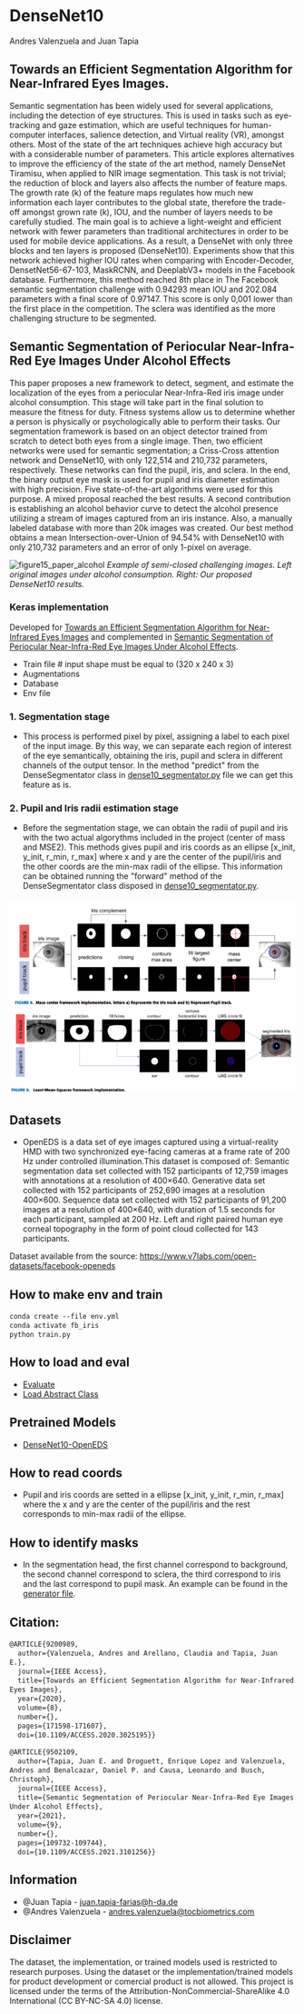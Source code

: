 # DenseNet10

Andres Valenzuela and Juan Tapia

## Towards an Efficient Segmentation Algorithm for Near-Infrared Eyes Images.

Semantic segmentation has been widely used for several applications, including the detection of eye structures. This is used in tasks such as eye-tracking and gaze estimation, which are useful techniques for human-computer interfaces, salience detection, and Virtual reality (VR), amongst others. Most of the state of the art techniques achieve high accuracy but with a considerable number of parameters. This article explores alternatives to improve the efficiency of the state of the art method, namely DenseNet Tiramisu, when applied to NIR image segmentation. This task is not trivial; the reduction of block and layers also affects the number of feature maps. The growth rate (k) of the feature maps regulates how much new information each layer contributes to the global state, therefore the trade-off amongst grown rate (k), IOU, and the number of layers needs to be carefully studied. The main goal is to achieve a light-weight and efficient network with fewer parameters than traditional architectures in order to be used for mobile device applications. As a result, a DenseNet with only three blocks and ten layers is proposed (DenseNet10). Experiments show that this network achieved higher IOU rates when comparing with Encoder-Decoder, DensetNet56-67-103, MaskRCNN, and DeeplabV3+ models in the Facebook database. Furthermore, this method reached 8th place in The Facebook semantic segmentation challenge with 0.94293 mean IOU and 202.084 parameters with a final score of 0.97147. This score is only 0,001 lower than the first place in the competition. The sclera was identified as the more challenging structure to be segmented.

## Semantic Segmentation of Periocular Near-Infra-Red Eye Images Under Alcohol Effects

This paper proposes a new framework to detect, segment, and estimate the localization of the eyes from a periocular Near-Infra-Red iris image under alcohol consumption. This stage will take part in the final solution to measure the fitness for duty. Fitness systems allow us to determine whether a person is physically or psychologically able to perform their tasks. Our segmentation framework is based on an object detector trained from scratch to detect both eyes from a single image. Then, two efficient networks were used for semantic segmentation; a Criss-Cross attention network and DenseNet10, with only 122,514 and 210,732 parameters, respectively. These networks can find the pupil, iris, and sclera. In the end, the binary output eye mask is used for pupil and iris diameter estimation with high precision. Five state-of-the-art algorithms were used for this purpose. A mixed proposal reached the best results. A second contribution is establishing an alcohol behavior curve to detect the alcohol presence utilizing a stream of images captured from an iris instance. Also, a manually labeled database with more than 20k images was created. Our best method obtains a mean Intersection-over-Union of 94.54% with DenseNet10 with only 210,732 parameters and an error of only 1-pixel on average.


![figure15_paper_alcohol](https://user-images.githubusercontent.com/45126159/174738149-2bc36770-e9ec-4504-a4d2-836c947eed35.png)
<em>Example of semi-closed challenging images. Left original images under alcohol consumption. Right: Our proposed
DenseNet10 results.</em>


### Keras implementation

Developed for [Towards an Efficient Segmentation Algorithm for Near-Infrared Eyes Images](https://ieeexplore.ieee.org/abstract/document/9200989) and complemented in [Semantic Segmentation of Periocular Near-Infra-Red Eye Images Under Alcohol Effects](https://ieeexplore.ieee.org/abstract/document/9502109).

- Train file # input shape must be equal to (320 x 240 x 3)
- Augmentations
- Database
- Env file

### 1. Segmentation stage
-  This process is performed pixel by pixel, assigning a label to each pixel of the input image. By this way, we can separate each region of interest of the eye semantically, obtaining the iris, pupil and sclera in different channels of the output tensor. In the method "predict" from the DenseSegmentator class in [dense10_segmentator.py](https://github.com/Choapinus/DenseNet10/blob/master/dense10_segmentator.py) file we can get this feature as is.

### 2. Pupil and Iris radii estimation stage

- Before the segmentation stage, we can obtain the radii of pupil and iris with the two actual algorythms included in the project (center of mass and MSE2). This methods gives pupil and iris coords as an ellipse [x_init, y_init, r_min, r_max] where x and y are the center of the pupil/iris and the other coords are the min-max radii of the ellipse. This information can be obtained running the "forward" method of the DenseSegmentator class disposed in [dense10_segmentator.py](https://github.com/Choapinus/DenseNet10/blob/master/dense10_segmentator.py). 

<img class="center" src="https://raw.githubusercontent.com/Choapinus/DenseNet10/master/static/radii_estimation.png?token=GHSAT0AAAAAABSXZOPT3NGWCPA5YVLIODU6YY3NYGA">

## Datasets
- OpenEDS is a data set of eye images captured using a virtual-reality HMD with two synchronized eye-facing cameras at a frame rate of 200 Hz under controlled illumination.This dataset is composed of: Semantic segmentation data set collected with 152 participants of 12,759 images with annotations at a resolution of 400×640. Generative data set collected with 152 participants of 252,690 images at a resolution 400×600. Sequence data set collected with 152 participants of 91,200 images at a resolution of 400×640, with duration of 1.5 seconds for each participant, sampled at 200 Hz. Left and right paired human eye corneal topography in the form of point cloud collected for 143 participants. 

Dataset available from the source: https://www.v7labs.com/open-datasets/facebook-openeds

## How to make env and train
```
conda create --file env.yml
conda activate fb_iris
python train.py
```

## How to load and eval
- [Evaluate](https://github.com/Choapinus/DenseNet10/blob/master/notebooks/eval_radio_error.ipynb)
- [Load Abstract Class](https://github.com/Choapinus/DenseNet10/blob/master/notebooks/DenseSegmentatorClass.ipynb)

## Pretrained Models
- [DenseNet10-OpenEDS](https://github.com/Choapinus/DenseNet10/raw/master/models/epoch_124_miou_0.9345.h5)

## How to read coords
- Pupil and iris coords are setted in a ellipse [x_init, y_init, r_min, r_max] where the x and y are the center of the pupil/iris and the rest corresponds to min-max radii of the ellipse.

## How to identify masks
- In the segmentation head, the first channel correspond to background, the second channel correspond to sclera, the third correspond to iris and the last correspond to pupil mask. An example can be found in the [generator file](https://github.com/Choapinus/DenseNet10/blob/dcd9fb5e25a1638f576b7d60efeb3a2fedae0269/utils/datagenerator.py#L213).

## Citation:
```
@ARTICLE{9200989,
  author={Valenzuela, Andres and Arellano, Claudia and Tapia, Juan E.},
  journal={IEEE Access}, 
  title={Towards an Efficient Segmentation Algorithm for Near-Infrared Eyes Images}, 
  year={2020},
  volume={8},
  number={},
  pages={171598-171607},
  doi={10.1109/ACCESS.2020.3025195}}
```
```
@ARTICLE{9502109,
  author={Tapia, Juan E. and Droguett, Enrique Lopez and Valenzuela, Andres and Benalcazar, Daniel P. and Causa, Leonardo and Busch, Christoph},
  journal={IEEE Access}, 
  title={Semantic Segmentation of Periocular Near-Infra-Red Eye Images Under Alcohol Effects}, 
  year={2021},
  volume={9},
  number={},
  pages={109732-109744},
  doi={10.1109/ACCESS.2021.3101256}}
```


## Information
- @Juan Tapia - juan.tapia-farias@h-da.de
- @Andres Valenzuela - andres.valenzuela@tocbiometrics.com


## Disclaimer
The dataset, the implementation, or trained models used is restricted to research purposes. Using the dataset or the implementation/trained models for product development or comercial product is not allowed. This project is licensed under the terms of the Attribution-NonCommercial-ShareAlike 4.0 International (CC BY-NC-SA 4.0) license.
